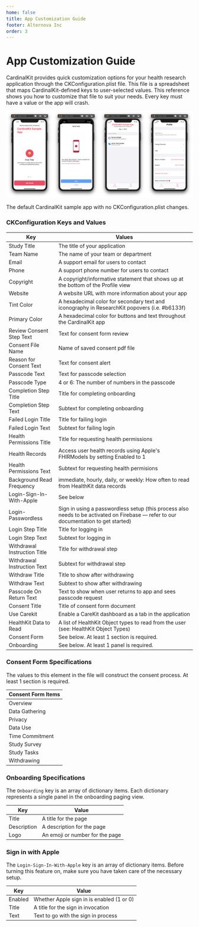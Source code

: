 ```yaml
---
home: false
title: App Customization Guide
footer: Alternova Inc
order: 3
---
```


# App Customization Guide

CardinalKit provides quick customization options for your health research application through the CKConfiguration.plist file. This file is a spreadsheet that maps CardinalKit-defined keys to user-selected values. This reference shows you how to customize that file to suit your needs. Every key must have a value or the app will crash.

<img src="./images/swiftui.png" alt="drawing" width="650"/>

The default CardinalKit sample app with no CKConfiguration.plist changes.

### CKConfiguration Keys and Values

| Key                          | Values                                                                                                                               |
|------------------------------|--------------------------------------------------------------------------------------------------------------------------------------|
| Study Title                  | The title of your application                                                                                                        |
| Team Name                    | The name of your team or department                                                                                                  |
| Email                        | A support email for users to contact                                                                                                 |
| Phone                        | A support phone number for users to contact                                                                                          |
| Copyright                    | A copyright/informative statement that shows up at the bottom of the Profile view                                                    |
| Website                      | A website URL with more information about your app                                                                                   |
| Tint Color                   | A hexadecimal color for secondary text and iconography in ResearchKit popovers (i.e. #b6133f)                                        |
| Primary Color                | A hexadecimal color for buttons and text throughout the CardinalKit app                                                              |
| Review Consent Step Text     | Text for consent form review                                                                                                         |
| Consent File Name            | Name of saved consent pdf file                                                                                                       |
| Reason for Consent Text      | Text for consent alert                                                                                                               |
| Passcode Text                | Text for passcode selection                                                                                                          |
| Passcode Type                | 4 or 6: The number of numbers in the passcode                                                                                        |
| Completion Step Title        | Title for completing onboarding                                                                                                      |
| Completion Step Text         | Subtext for completing onboarding                                                                                                    |
| Failed Login Title           | Title for failing login                                                                                                              |
| Failed Login Text            | Subtext for failing login                                                                                                            |
| Health Permissions Title     | Title for requesting health permissions                                                                                              |
| Health Records               | Access user health records using Apple's FHIRModels by setting Enabled to 1                                                          |
| Health Permissions Text      | Subtext for requesting health permisions                                                                                             |
| Background Read Frequency    | immediate, hourly, daily, or weekly: How often to read from HealthKit data records                                                   |
| Login-Sign-In-With-Apple     | See below                                                                                                                            |
| Login-Passwordless           | Sign in using a passwordless setup (this process also needs to be activated on Firebase — refer to our documentation to get started) |
| Login Step Title             | Title for logging in                                                                                                                 |
| Login Step Text              | Subtext for logging in                                                                                                               |
| Withdrawal Instruction Title | Title for withdrawal step                                                                                                            |
| Withdrawal Instruction Text  | Subtext for withdrawal step                                                                                                          |
| Withdraw Title               | Title to show after withdrawing                                                                                                      |
| Withdraw Text                | Subtext to show after withdrawing                                                                                                    |
| Passcode On Return Text      | Text to show when user returns to app and sees passcode request                                                                      |
| Consent Title                | Title of consent form document                                                                                                       |
| Use Carekit                  | Enable a CareKit dashboard as a tab in the application                                                                               |
| HealthKit Data to Read       | A list of HealthKit Object types to read from the user (see: HealthKit Object Types)                                                 |
| Consent Form                 | See below. At least 1 section is required.                                                                                           |
| Onboarding                   | See below. At least 1 panel is required.                                                                                             |

### Consent Form Specifications

The values to this element in the file will construct the consent process. At least 1 section is required.

| Consent Form Items |
|--------------------|
| Overview           |
| Data Gathering     |
| Privacy            |
| Data Use           |
| Time Commitment    |
| Study Survey       |
| Study Tasks        |
| Withdrawing        |


### Onboarding Specifications

The ```Onboarding``` key is an array of dictionary items. Each dictionary represents a single panel in the onboarding paging view.



| Key         | Value                           |
|-------------|---------------------------------|
| Title       | A title for the page            |
| Description | A description for the page      |
| Logo        | An emoji or number for the page |

### Sign in with Apple

The ```Login-Sign-In-With-Apple``` key is an array of dictionary items. Before turning this feature on, make sure you have taken care of the necessary setup.

| Key     | Value                                     |
|---------|-------------------------------------------|
| Enabled | Whether Apple sign in is enabled (1 or 0) |
| Title   | A title for the sign in invocation        |
| Text    | Text to go with the sign in process       |
